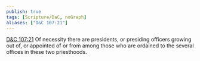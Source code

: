 ```yaml
---
publish: true
tags: [Scripture/DaC, noGraph]
aliases: ["D&C 107:21"]
---
```

[D&C 107:21](https://churchofjesuschrist.org/study/scriptures/dc-testament/dc/107?lang=eng&id=p21#p21) Of necessity there are presidents, or presiding officers growing out of, or appointed of or from among those who are ordained to the several offices in these two priesthoods.
